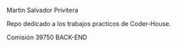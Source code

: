 Martin Salvador Privitera

Repo dedicado a los trabajos practicos de Coder-House.

Comisión 39750 BACK-END
